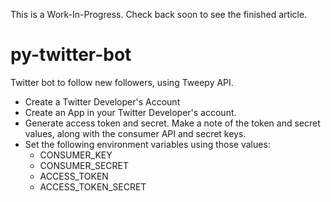 This is a Work-In-Progress. Check back soon to see the finished article.

# py-twitter-bot
Twitter bot to follow new followers, using Tweepy API.

* Create a Twitter Developer's Account
* Create an App in your Twitter Developer's account.
* Generate access token and secret. Make a note of the token and secret values, along with the consumer API and secret keys.
* Set the following environment variables using those values:
  - CONSUMER_KEY
  - CONSUMER_SECRET
  - ACCESS_TOKEN
  - ACCESS_TOKEN_SECRET
